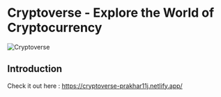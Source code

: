 # Cryptoverse - Explore the World of Cryptocurrency

![Cryptoverse](https://i.ibb.co/8gh5Jc8/image.png)

## Introduction

Check it out here : https://cryptoverse-prakhar11j.netlify.app/
